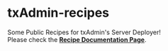 # txAdmin-recipes
Some Public Recipes for txAdmin's Server Deployer!  
Please check the **[Recipe Documentation Page](https://github.com/tabarra/txAdmin/blob/master/docs/recipe.md)**.
